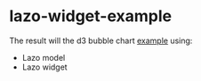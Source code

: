lazo-widget-example
===================

The result will the d3 bubble chart [example](http://bl.ocks.org/mbostock/4063269) using:

* Lazo model
* Lazo widget